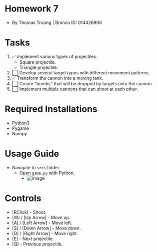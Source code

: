 # Homework 7
- By Thomas Truong | Bronco ID: 014426906

# Tasks
1. ✅ Implement various types of projectiles.
    - Square projectile.
    - Triangle projectile.
2. ⬜️ Develop several target types with different movement patterns.
3. ✅ Transform the cannon into a moving tank.
4. ⬜️ Create "bombs" that will be dropped by targets onto the cannon.
5. ⬜️ Implement multiple cannons that can shoot at each other.

# Required Installations
- Python3
- Pygame
- Numpy

# Usage Guide
- Navigate to ```src\``` folder.
  - Open ```game.py``` with Python.
    - ![image]()

# Controls
- [RClick] - Shoot.
- [W] / [Up Arrow] - Move up.
- [A] / [Left Arrow] - Move left.
- [S] / [Down Arrow] - Move down.
- [D] / [Right Arrow] - Move right.
- [E] - Next projectile.
- [Q] - Previous projectile.
